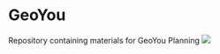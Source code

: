 # GeoYou
Repository containing materials for GeoYou Planning
![](https://esri.box.com/shared/static/71e57oxxks33n7flcveaddciaj9s3ku7.jpg)
